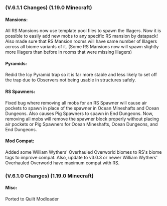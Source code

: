 ### **(V.6.1.1 Changes) (1.19.0 Minecraft)**

#### Mansions:
All RS Mansions now use template pool files to spawn the Illagers.
 Now it is possible to easily add new mobs to any specific RS mansion by datapack!
 Also made sure that RS Mansion rooms will have same number of Illagers across all biome variants of it.
 (Some RS Mansions now will spawn slightly more Illagers than before in rooms that were missing Illagers)

#### Pyramids:
Redid the Icy Pyramid trap so it is far more stable and less likely to set off the trap due to Observers not being usable in structures safely.

#### RS Spawners:
Fixed bug where removing all mobs for an RS Spawner will cause air pockets to spawn in place of the spawner in
 Ocean Mineshafts and Ocean Dungeons. Also causes Pig Spawners to spawn in End Dungeons.
 Now, removing all mobs will remove the spawner block properly without placing air pockets or Pig Spawners
 for Ocean Mineshafts, Ocean Dungeons, and End Dungeons.

#### Mod Compat:
Added some William Wythers' Overhauled Overworld biomes to RS's biome tags to improve compat.
 Also, update to v3.0.3 or newer William Wythers' Overhauled Overworld have maximum compat with RS.


### **(V.6.1.0 Changes) (1.19.0 Minecraft)**

#### Misc:
Ported to Quilt Modloader